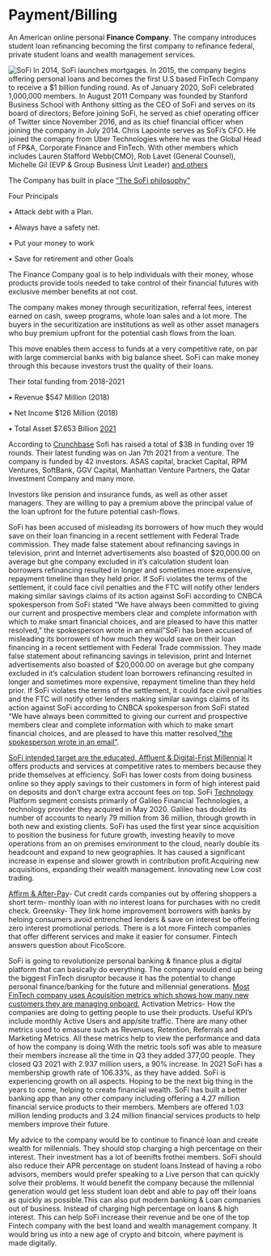 # Payment/Billing
An American online personal **Finance Company**. The company introduces student loan refinancing becoming the first company to refinance federal, private student loans and wealth management services.

![SoFi](https://user-images.githubusercontent.com/63883730/142770380-81b95c41-d951-4cb9-b067-828b96f6d287.png)
In 2014, SoFi launches mortgages. In 2015, the company begins offering personal loans and becomes the first U.S based FinTech Company to receive a $1 billion funding round. As of January 2020, SoFi celebrated 1,000,000 members. 
In August 2011 Company was founded by Stanford Business School with Anthony sitting as the CEO of SoFi and serves on its board of directors; Before joining SoFi, he served as chief operating officer of Twitter since November 2016, and as its chief financial officer when joining the company in July 2014. Chris Lapointe serves as SoFi’s CFO. He joined the comapny from Uber Technologies where he was the Global Head of FP&A, Corporate Finance and FinTech. With other members which includes Lauren Stafford Webb(CMO), Rob Lavet (General Counsel), Michelle Gil (EVP & Group Business Unit Leader) [and others](https://www.sofi.com/our-leadership/)


The Company has built in place [“The SoFi philosophy”](https://www.sofi.com/how-it-works/)

Four Principals

•	Attack debt with a Plan.

•	Always have a safety net.

•	Put your money to work

•	Save for retirement and other Goals

The Finance Company goal is to help individuals with their money, whose products provide tools needed to take control of their financial futures with exclusive member benefits at not cost.


The company makes money through securitization, referral fees, interest earned on cash, sweep programs, whole loan sales and a lot more. The buyers in the securitization are institutions as well as other asset managers who buy premium upfront for the potential cash flows from the loan. 

This move enables them access to funds at a very competitive rate, on par with large commercial banks with big balance sheet. SoFi can make money through this because investors trust the quality of their loans.

Their total funding from 2018-2021

•	Revenue $547 Million (2018)

•	Net Income $126 Million (2018)

•	Total Asset $7.653 Billion [2021](https://www.crunchbase.com/organization/social-finance/company_financials)

According to  [Crunchbase](https://www.crunchbase.com/organization/social-finance/company_financials) Sofi has raised a total of $3B in funding over 19 rounds. Their latest funding was on Jan 7th 2021 from a venture. The company is funded by 42 investors. ASAS capital, bracket Capital, RPM Ventures, SoftBank, GGV Capital, Manhattan Venture Partners, the Qatar Investment Company and many more.

Investors like pension and insurance funds, as well as other asset managers. They are willing to pay a premium above the principal value of the loan upfront for the future potential cash-flows.

SoFi has been accused of misleading its borrowers of how much they would save on their loan financing in a recent settlement with Federal Trade commission.  They made false statement about refinancing savings in television, print and Internet advertisements also boasted of $20,000.00 on average but ghe company excluded in it’s calculation student loan borrowers refinancing resulted in longer and sometimes more expensive, repayment timeline than they held prior. If SoFi violates the terms of the settlement, it could face civil penalties and the FTC will notify other lenders making similar savings claims of its action against SoFi according to CNBCA spokesperson from SoFi stated “We have always been committed to giving our current and prospective members clear and complete information with which to make smart financial choices, and are pleased to have this matter resolved,” the spokesperson wrote in an email”SoFi has been accused of misleading its borrowers of how much they would save on their loan financing in a recent settlement with Federal Trade commission.  They made false statement about refinancing savings in television, print and Internet advertisements also boasted of $20,000.00 on average but ghe company excluded in it’s calculation student loan borrowers refinancing resulted in longer and sometimes more expensive, repayment timeline than they held prior. If SoFi violates the terms of the settlement, it could face civil penalties and the FTC will notify other lenders making similar savings claims of its action against SoFi according to CNBCA spokesperson from SoFi stated “We have always been committed to giving our current and prospective members clear and complete information with which to make smart financial choices, and are pleased to have this matter resolved,[”the spokesperson wrote in an email”](https://www.cnbc.com/2018/10/31/a-popular-student-debt-lender-is-accused-of-misleading-borrowers.html).

[SoFi intended target are the educated, Affluent & Digital-Frist Millennial](https://thefinancialbrand.com/65922/sofi-digital-banking-fintech-competition/).It offers products and services at competitive rates to members because they pride themselves at efficiency. SoFi has lower costs from doing business online so they apply savings to their customers in form of high interest paid on deposits and don’t charge extra account fees on top.
SoFi [Technology](https://www.sofi.com/press/sofi-technologies-reports-second-quarter-2021-results/) Platform segment consists primarily of Galileo Financial Technologies, a technology provider they acquired in May 2020. Galileo has doubled its number of accounts to nearly 79 million from 36 million, through growth in both new and existing clients. SoFi has used the first year since acquisition to position the business for future growth, investing heavily to move operations from an on premises environment to the cloud, nearly double its headcount and expand to new geographies. It has caused a significant increase in expense and slower growth in contribution profit.Acquiring new acquisitions, expanding their wealth management. Innovating new Low cost trading.
    
[Affirm & After-Pay](https://www.investopedia.com/terms/f/fintech.asp)- Cut credit cards companies out by offering shoppers a short term- monthly loan with no interest loans for purchases with no credit check.
Greensky- They link home improvement borrowers with banks by heloing consumers avoid entrenched lenders & save on interest be offering zero interest promotional periods.
There is a lot more Fintech companies that offer different services and make it easier for consumer. Fintech answers question about FicoScore.

SoFi is going to revolutionize personal banking & finance plus a digital platform that can basically do everything. The company would end up being the biggest FinTech disruptor because it has the potential to change personal finance/banking for the future and millennial generations.
[Most FinTech company uses Acquisition metrics which shows how many new customers they are managing onboard.](https://www.benzinga.com/fintech/19/06/13911172/fintech-analytics-the-top-7-metrics-every-fintech-company-should-monitor) 
Activation Metrics- How the companies are doing to getting people to use their products. Useful KPI’s include monthly Active Users and app/site traffic.
There are many other metrics used to emasure such as Revenues, Retention, Referrals and Marketing Metrics. All these metrics help to view the performance and data of how the company is doing
With the metric tools sofi was able to measure their members increase all the time in Q3 they added 377,00 people. They closed Q3 2021 with 2.937 million users, a 90% increase. In 2021 SoFi has a membership growth rate of 106.33%, as they have added.
SoFi is experiencing growth on all aspects. Hoping to be the next big thing in the years to come, helping to create financial wealth. SoFi has built a better banking app than any other company including offering a 4.27 million financial service products to their members. Members are offered 1.03 million lending products and 3.24 million financial services products to help members improve their future.

My advice to the company would be to continue to financé loan and create wealth for millennials. They should stop charging a high percentage on their interest. Their investment has a lot of beenifts frothei members. SoFi should also reduce their APR percentage on student loans.Instead of having a robo advisors, members would prefer speaking to a Live person that can quickly solve their problems. It would benefit the company because the millennial generation would get less student loan debt and able to pay off their loans as quickly as possible.This can also put modern banking & Loan companies out of business.  Instead of charging high percentage on loans & high interest. This can help SoFi increase their revenue and be one of the top Fintech company with the best loand and wealth management company.  It would bring us into a new age of crypto and bitcoin, where payment is made digitally. 
 

 
